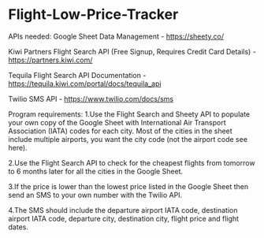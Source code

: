 # Flight-Low-Price-Tracker
APIs needed: Google Sheet Data Management - https://sheety.co/

Kiwi Partners Flight Search API (Free Signup, Requires Credit Card Details) - https://partners.kiwi.com/

Tequila Flight Search API Documentation - https://tequila.kiwi.com/portal/docs/tequila_api

Twilio SMS API - https://www.twilio.com/docs/sms

Program requirements: 1.Use the Flight Search and Sheety API to populate your own copy of the Google Sheet with International Air Transport Association (IATA) codes for each city. Most of the cities in the sheet include multiple airports, you want the city code (not the airport code see here).

2.Use the Flight Search API to check for the cheapest flights from tomorrow to 6 months later for all the cities in the Google Sheet.

3.If the price is lower than the lowest price listed in the Google Sheet then send an SMS to your own number with the Twilio API.

4.The SMS should include the departure airport IATA code, destination airport IATA code, departure city, destination city, flight price and flight dates.
